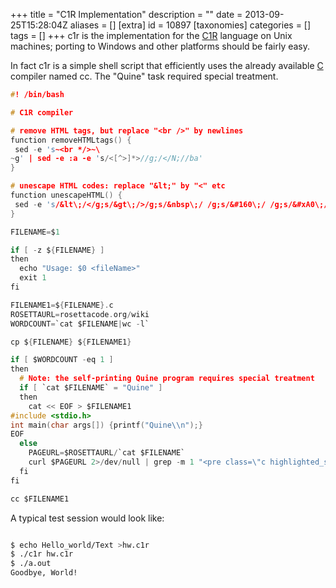 +++
title = "C1R Implementation"
description = ""
date = 2013-09-25T15:28:04Z
aliases = []
[extra]
id = 10897
[taxonomies]
categories = []
tags = []
+++
c1r is the implementation for the [C1R](https://rosettacode.org/wiki/C1R) language on Unix machines; porting to Windows and other platforms should be fairly easy. 

In fact c1r is a simple shell script that efficiently uses the already available [C](https://rosettacode.org/wiki/C) compiler named cc. 
The "Quine" task required special treatment.


```c
#! /bin/bash

# C1R compiler

# remove HTML tags, but replace "<br />" by newlines
function removeHTMLtags() {
 sed -e 's~<br */>~\
~g' | sed -e :a -e 's/<[^>]*>//g;/</N;//ba' 
}

# unescape HTML codes: replace "&lt;" by "<" etc
function unescapeHTML() {
 sed -e 's/&lt\;/</g;s/&gt\;/>/g;s/&nbsp\;/ /g;s/&#160\;/ /g;s/&#xA0\;/ /g;s/&quot\;/"/g;s/&#40\;/(/g;s/&#41\;/)/g;s/&#91\;/[/g;s/&#93\;/]/g;s/&#123\;/{/g;s/&#125\;/}/g'
}

FILENAME=$1

if [ -z ${FILENAME} ] 
then
  echo "Usage: $0 <fileName>"
  exit 1
fi

FILENAME1=${FILENAME}.c
ROSETTAURL=rosettacode.org/wiki
WORDCOUNT=`cat $FILENAME|wc -l`

cp ${FILENAME} ${FILENAME1}

if [ $WORDCOUNT -eq 1 ]
then
  # Note: the self-printing Quine program requires special treatment
  if [ `cat $FILENAME` = "Quine" ]
  then 
    cat << EOF > $FILENAME1
#include <stdio.h>
int main(char args[]) {printf("Quine\\n");}
EOF
  else 
    PAGEURL=$ROSETTAURL/`cat $FILENAME`
    curl $PAGEURL 2>/dev/null | grep -m 1 "<pre class=\"c highlighted_source\">" | removeHTMLtags | unescapeHTML >${FILENAME1}
  fi
fi

cc $FILENAME1

```


A typical test session would look like:

```bash

$ echo Hello_world/Text >hw.c1r
$ ./c1r hw.c1r
$ ./a.out
Goodbye, World!

```

